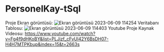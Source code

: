 # PersonelKay-tSql
Proje Ekran görüntüsü:
![Ekran görüntüsü 2023-06-09 114254](https://github.com/OnruBekrant/PersonelKay-tSql/assets/95904801/b2769466-a962-4a29-b5f2-82d16112bbf4)
Veritabanı Tablosu:
![Ekran görüntüsü 2023-06-09 114403](https://github.com/OnruBekrant/PersonelKay-tSql/assets/95904801/4379e081-7e16-4c3e-b3bb-f67460cb1660)
Youtube Proje Kaynak Videosu:
https://www.youtube.com/watch?v=Fg4f9dHKoBY&list=PLJizf_cFvUl42Y6BsDH07-H4H7MTPKbup&index=15&t=2663s
